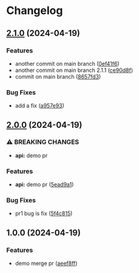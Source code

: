 # Changelog

## [2.1.0](https://github.com/jeffrey-zhang/ST-Y2024/compare/v2.0.0...v2.1.0) (2024-04-19)


### Features

* another commit on main branch ([0ef41f6](https://github.com/jeffrey-zhang/ST-Y2024/commit/0ef41f65f5c56bb46f4c44c94ec6149c818dd870))
* another commit on main branch 2.1.1 ([ce90d8f](https://github.com/jeffrey-zhang/ST-Y2024/commit/ce90d8fc78de3e38182bb208589ab64aed9df2c1))
* commit on main branch ([8657fd3](https://github.com/jeffrey-zhang/ST-Y2024/commit/8657fd3477aaf6ae9dd9b1147408a7bbca18e31f))


### Bug Fixes

* add a fix ([a957e93](https://github.com/jeffrey-zhang/ST-Y2024/commit/a957e939a02e7d9c706a2b722d4249ffea9394b4))

## [2.0.0](https://github.com/jeffrey-zhang/ST-Y2024/compare/v1.0.0...v2.0.0) (2024-04-19)


### ⚠ BREAKING CHANGES

* **api:** demo pr

### Features

* **api:** demo pr ([5ead9a1](https://github.com/jeffrey-zhang/ST-Y2024/commit/5ead9a1f62f6eb4c6a2012762f53f1a173de904f))


### Bug Fixes

* pr1 bug is fix ([5f4c815](https://github.com/jeffrey-zhang/ST-Y2024/commit/5f4c815b57dc3f27f5b87dbb35d221ff3e18ca7a))

## 1.0.0 (2024-04-19)


### Features

* demo merge pr ([aeef8ff](https://github.com/jeffrey-zhang/ST-Y2024/commit/aeef8ff6534284f6f140e1eb87a95b3e16364afe))
